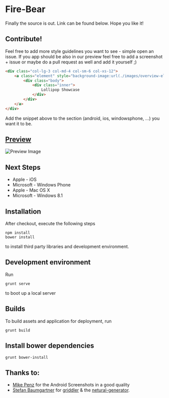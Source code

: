 # Fire-Bear
Finally the source is out. Link can be found below. Hope you like it!

## Contribute!
Feel free to add more style guidelines you want to see - simple open an issue. If you app should be also in our preview feel free to add a screenshot + issue or maybe do a pull request as well and add it yourself ;)

```html
<div class="col-lg-3 col-md-4 col-sm-6 col-xs-12">
	<a class="element" style="background-image:url(./images/overview-elements/LollipopShowcase.png);" href="https://github.com/mikepenz/LollipopShowcase">
		<div class="body">
			<div class="inner">
				Lollipop Showcase
			</div>
		</div>
	</a>
</div>
```

Add the snippet above to the section (android, ios, windowsphone, ...) you want it to be.

## [Preview]
![Preview Image](http://adtime.at/projects/github/fire-bear/images/fire-bear.jpg)

## Next Steps
- Apple - iOS
- Microsoft -  Windows Phone
- Apple - Mac OS X
- Microsoft - Windows 8.1

## Installation

After checkout, execute the following steps

```
npm install
bower install
```

to install third party libraries and development environment.

## Development environment

Run

```
grunt serve
```

to boot up a local server

## Builds

To build assets and application for deployment, run

```
grunt build
```

## Install bower dependencies

```
grunt bower-install
```

## Thanks to:
- [Mike Penz] for the Android Screenshots in a good quality
- [Stefan Baumgartner] for [griddler] & the [netural-generator].

[Mike Penz]:http://github.com/mikepenz/
[Stefan Baumgartner]:https://github.com/ddprrt/
[griddler]:https://github.com/ddprrt/griddler/
[netural-generator]:https://github.com/ddprrt/generator-netural/
[Preview]:http://adtime.at/projects/github/fire-bear/
